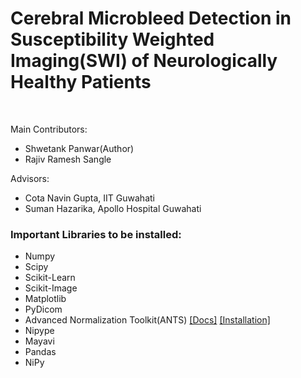 # Cerebral Microbleed Detection in Susceptibility Weighted Imaging(SWI) of Neurologically Healthy Patients
</br>
<p>Main Contributors:
<ul>
  <li>Shwetank Panwar(Author)</li>
  <li>Rajiv Ramesh Sangle</li>
</ul>
Advisors:
<ul>
  <li>Cota Navin Gupta, IIT Guwahati</li>
  <li>Suman Hazarika, Apollo Hospital Guwahati</li>
</ul>  
</p>  

<h3>Important Libraries to be installed:</h3>
<ul>
  <li>Numpy<a href = ""></a></li>
  <li>Scipy<a href = ""></a></li>
  <li>Scikit-Learn<a href = ""></a></li>
  <li>Scikit-Image<a href = ""></a></li>
  <li>Matplotlib<a href = ""></a></li>
  <li>PyDicom<a href = ""></a></li>
  <li>Advanced Normalization Toolkit(ANTS) <a href = "http://stnava.github.io/ANTs/">[Docs]</a> <a href = "https://github.com/ANTsX/ANTsPy/blob/master/tutorials/InstallingANTsPy.md">[Installation]</a></li>
  <li>Nipype<a href = ""></a></li>
  <li>Mayavi<a href = ""></a></li>
  <li>Pandas<a href = ""></a></li>
  <li>NiPy<a href = ""></a></li>
</ul>  
